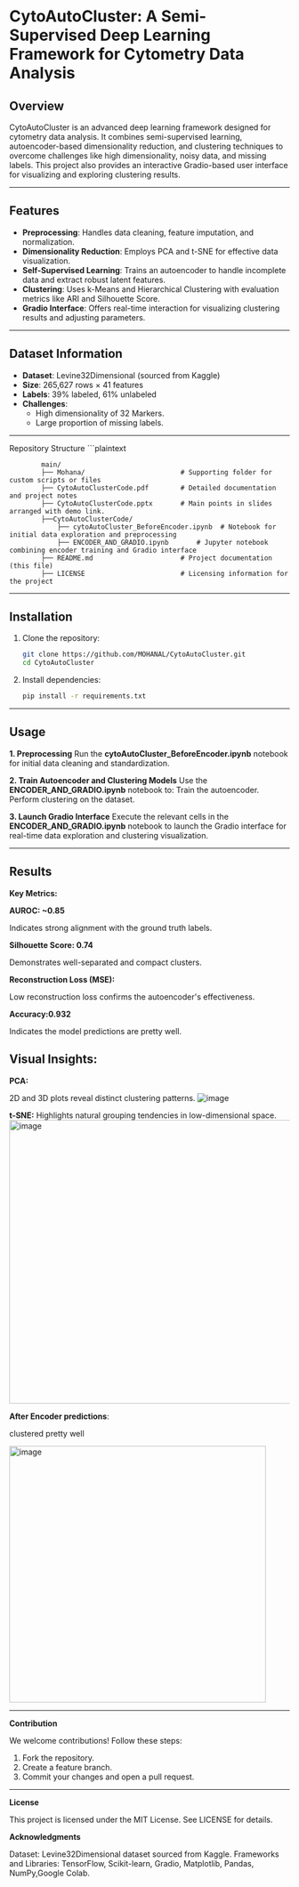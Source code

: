 # CytoAutoCluster: A Semi-Supervised Deep Learning Framework for Cytometry Data Analysis

## Overview
CytoAutoCluster is an advanced deep learning framework designed for cytometry data analysis. It combines semi-supervised learning, autoencoder-based dimensionality reduction, and clustering techniques to overcome challenges like high dimensionality, noisy data, and missing labels. This project also provides an interactive Gradio-based user interface for visualizing and exploring clustering results.

---

## Features
- **Preprocessing**: Handles data cleaning, feature imputation, and normalization.
- **Dimensionality Reduction**: Employs PCA and t-SNE for effective data visualization.
- **Self-Supervised Learning**: Trains an autoencoder to handle incomplete data and extract robust latent features.
- **Clustering**: Uses k-Means and Hierarchical Clustering with evaluation metrics like ARI and Silhouette Score.
- **Gradio Interface**: Offers real-time interaction for visualizing clustering results and adjusting parameters.

---

## Dataset Information
- **Dataset**: Levine32Dimensional (sourced from Kaggle)
- **Size**: 265,627 rows × 41 features
- **Labels**: 39% labeled, 61% unlabeled
- **Challenges**:
  - High dimensionality of 32 Markers.
  - Large proportion of missing labels.

---

Repository Structure
        ```plaintext

            main/
            ├── Mohana/                        # Supporting folder for custom scripts or files
            ├── CytoAutoClusterCode.pdf        # Detailed documentation and project notes
            ├── CytoAutoClusterCode.pptx       # Main points in slides arranged with demo link.
            ├──CytoAutoClusterCode/
                ├── cytoAutoCluster_BeforeEncoder.ipynb  # Notebook for initial data exploration and preprocessing
                ├── ENCODER_AND_GRADIO.ipynb       # Jupyter notebook combining encoder training and Gradio interface
            ├── README.md                      # Project documentation (this file)
            ├── LICENSE                        # Licensing information for the project
---
## Installation
1. Clone the repository:
   ```bash
   git clone https://github.com/MOHANAL/CytoAutoCluster.git
   cd CytoAutoCluster
2. Install dependencies:
   ```bash
   pip install -r requirements.txt
---
## Usage
**1. Preprocessing**
  Run the **cytoAutoCluster_BeforeEncoder.ipynb** notebook for initial data cleaning and standardization.

**2. Train Autoencoder and Clustering Models**
  Use the **ENCODER_AND_GRADIO.ipynb** notebook to:
  Train the autoencoder.
  Perform clustering on the dataset.

**3. Launch Gradio Interface**
   Execute the relevant cells in the **ENCODER_AND_GRADIO.ipynb** notebook to launch the Gradio interface for real-time data exploration and clustering visualization.
  
---
## Results
**Key Metrics:**

**AUROC: **~0.85****
  
  Indicates strong alignment with the ground truth labels.
  
**Silhouette Score: **0.74****
  
  Demonstrates well-separated and compact clusters.
  
**Reconstruction Loss (MSE):**

  Low reconstruction loss confirms the autoencoder's effectiveness.
  
**Accuracy:0.932**

   Indicates the model predictions are pretty well.
  
## Visual Insights:
**PCA:**

2D and 3D plots reveal distinct clustering patterns.
![image](https://github.com/user-attachments/assets/26c2d17d-c7ae-4b86-a173-9b83494f1d0c)

**t-SNE:**
Highlights natural grouping tendencies in low-dimensional space.
<img width="510" alt="image" src="https://github.com/user-attachments/assets/840a6562-92fb-4a67-8352-189f1b6fe04a">

**After Encoder predictions**:

clustered pretty well

<img width="461" alt="image" src="https://github.com/user-attachments/assets/6d45b128-6496-4f60-8f69-c2abbee3533f">

---
**Contribution**

We welcome contributions! Follow these steps:
1. Fork the repository.
2. Create a feature branch.
3. Commit your changes and open a pull request.
---
**License**

This project is licensed under the MIT License. See LICENSE for details.

**Acknowledgments**

Dataset: Levine32Dimensional dataset sourced from Kaggle.
Frameworks and Libraries: TensorFlow, Scikit-learn, Gradio, Matplotlib, Pandas, NumPy,Google Colab.


